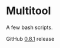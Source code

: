 # Multitool
A few bash scripts.

GitHub [0.8.1](https://github.com/StanleyProjects/Multitool/releases/tag/0.8.0) release

